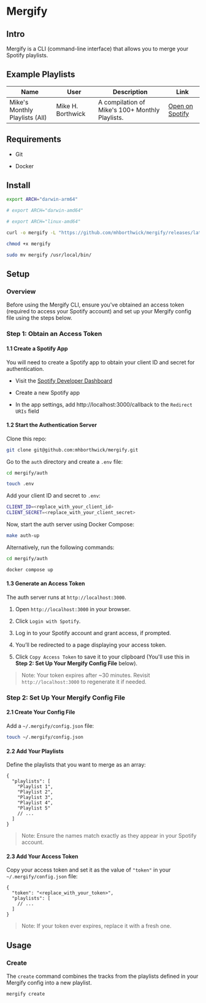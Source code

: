 # Mergify

## Intro

Mergify is a CLI (command-line interface) that allows you to merge your Spotify playlists.

## Example Playlists

| Name                           | User              | Description                                     | Link                                                                                            |
| ------------------------------ | ----------------- | ----------------------------------------------- | ----------------------------------------------------------------------------------------------- |
| Mike's Monthly Playlists (All) | Mike H. Borthwick | A compilation of Mike's 100+ Monthly Playlists. | [Open on Spotify](https://open.spotify.com/playlist/4ID9qCTCaBebwOkMFgFd1o?si=e7e04f8a7a4344ba) |

## Requirements

- Git

- Docker

## Install

```sh
export ARCH="darwin-arm64"

# export ARCH="darwin-amd64"

# export ARCH="linux-amd64"

curl -o mergify -L "https://github.com/mhborthwick/mergify/releases/latest/download/mergify-${ARCH}"

chmod +x mergify

sudo mv mergify /usr/local/bin/
```

## Setup

### Overview

Before using the Mergify CLI, ensure you've obtained an access token (required to access your Spotify account) and set up your Mergify config file using the steps below.

### Step 1: Obtain an Access Token

#### 1.1 Create a Spotify App

You will need to create a Spotify app to obtain your client ID and secret for authentication.

- Visit the [Spotify Developer Dashboard](https://developer.spotify.com/dashboard)

- Create a new Spotify app

- In the app settings, add http://localhost:3000/callback to the `Redirect URIs` field

#### 1.2 Start the Authentication Server

Clone this repo:

```sh
git clone git@github.com:mhborthwick/mergify.git
```

Go to the `auth` directory and create a `.env` file:

```sh
cd mergify/auth

touch .env
```

Add your client ID and secret to `.env`:

```sh
CLIENT_ID=<replace_with_your_client_id>
CLIENT_SECRET=<replace_with_your_client_secret>
```

Now, start the auth server using Docker Compose:

```sh
make auth-up
```

Alternatively, run the following commands:

```sh
cd mergify/auth

docker compose up
```

#### 1.3 Generate an Access Token

The auth server runs at `http://localhost:3000`.

1. Open `http://localhost:3000` in your browser.

1. Click `Login with Spotify`.

1. Log in to your Spotify account and grant access, if prompted.

1. You’ll be redirected to a page displaying your access token.

1. Click `Copy Access Token` to save it to your clipboard (You'll use this in **Step 2: Set Up Your Mergify Config File** below).

> Note: Your token expires after ~30 minutes. Revisit `http://localhost:3000` to regenerate it if needed.

### Step 2: Set Up Your Mergify Config File

#### 2.1 Create Your Config File

Add a `~/.mergify/config.json` file:

```sh
touch ~/.mergify/config.json
```

#### 2.2 Add Your Playlists

Define the playlists that you want to merge as an array:

```jsonc
{
  "playlists": [
    "Playlist 1",
    "Playlist 2",
    "Playlist 3",
    "Playlist 4",
    "Playlist 5"
    // ...
  ]
}
```

> Note: Ensure the names match exactly as they appear in your Spotify account.

#### 2.3 Add Your Access Token

Copy your access token and set it as the value of `"token"` in your `~/.mergify/config.json` file:

```jsonc
{
  "token": "<replace_with_your_token>",
  "playlists": [
    // ...
  ]
}
```

> Note: If your token ever expires, replace it with a fresh one.

## Usage

### Create

The `create` command combines the tracks from the playlists defined in your Mergify config into a new playlist.

```sh
mergify create
```
